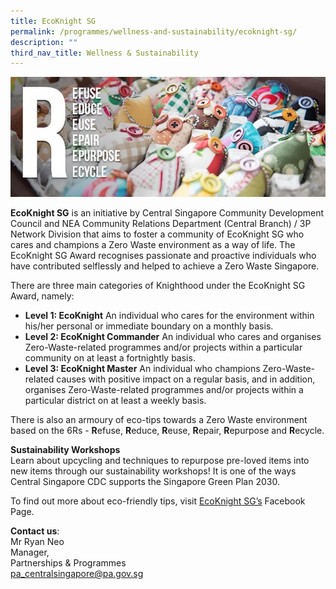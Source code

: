 ```yaml
---
title: EcoKnight SG
permalink: /programmes/wellness-and-sustainability/ecoknight-sg/
description: ""
third_nav_title: Wellness & Sustainability
---
```

![EcoKnight SG](/images/Programmes/3c60d1bc-32a9-4010-a3e1-498f47dc5f05_6-rs.jpg)

**EcoKnight SG**&nbsp;is an initiative by Central Singapore Community Development Council and NEA Community Relations Department (Central Branch) / 3P Network Division that aims to foster a community of EcoKnight SG who cares and champions a Zero Waste environment as a way of life. The EcoKnight SG Award recognises passionate and proactive individuals who have contributed selflessly and helped to achieve a Zero Waste Singapore.

There are three main categories of Knighthood under the EcoKnight SG Award, namely:&nbsp;

*   **Level 1: EcoKnight**&nbsp;An individual who cares for the environment within his/her personal or immediate boundary on a monthly basis.&nbsp;
*   **Level 2: EcoKnight Commander**&nbsp;An individual who cares and organises Zero-Waste-related programmes and/or projects within a particular community on at least a fortnightly basis.&nbsp;
*   **Level 3: EcoKnight Master**&nbsp;An individual who champions Zero-Waste-related causes with positive impact on a regular basis, and in addition, organises Zero-Waste-related programmes and/or projects within a particular district on at least a weekly basis.

There is also an armoury of eco-tips towards a Zero Waste environment based on the 6Rs -&nbsp;**R**efuse,&nbsp;**R**educe,&nbsp;**R**euse,&nbsp;**R**epair,&nbsp;**R**epurpose and&nbsp;**R**ecycle.

**Sustainability Workshops**<br>
Learn about upcycling and techniques to repurpose pre-loved items into new items through our sustainability workshops! It is one of the ways Central Singapore CDC supports the Singapore Green Plan 2030. 

To find out more about eco-friendly tips, visit&nbsp;[EcoKnight SG’s](http://www.facebook.com/ecoknightsg)&nbsp;Facebook Page.&nbsp;

**Contact us**:  
Mr Ryan Neo  
Manager,&nbsp;  
Partnerships &amp; Programmes  
[pa\_centralsingapore@pa.gov.sg](mailto:pa_centralsingapore@pa.gov.sg)